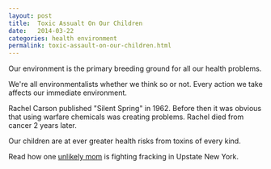 ```yaml
---
layout: post
title:  Toxic Assualt On Our Children
date:   2014-03-22
categories: health environment
permalink: toxic-assault-on-our-children.html
---
```


Our environment is the primary breeding ground for all our health problems.

We're all environmentalists whether we think so or not. Every action we take affects our immediate environment.

Rachel Carson published "Silent Spring" in 1962. Before then it was obvious that using warfare chemicals was creating problems. Rachel died from cancer 2 years later.

Our children are at ever greater health risks from toxins of every kind. 

Read how one [unlikely mom][moyers] is fighting fracking in Upstate New York.

[moyers]: http://billmoyers.com/episode/the-toxic-assault-on-our-children/
